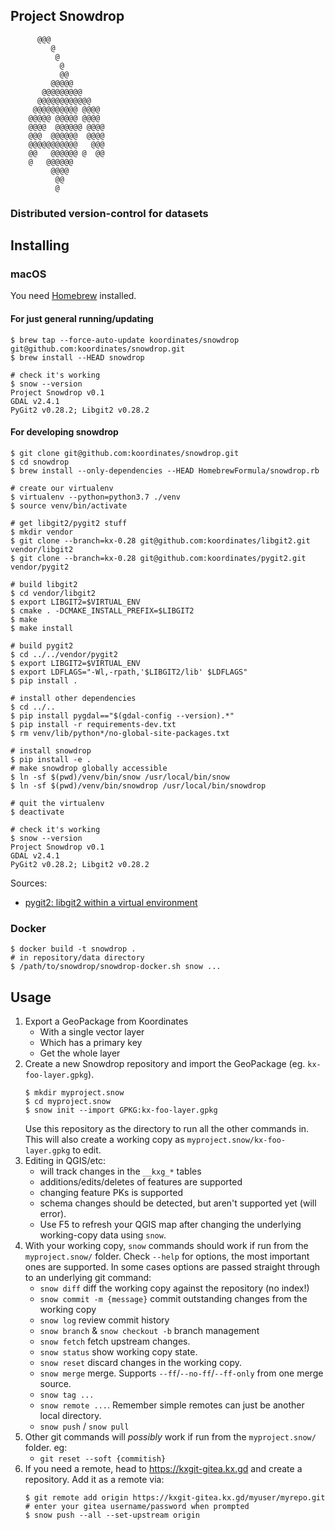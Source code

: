 Project Snowdrop
----------------
```
      @@@
         @
          @
           @
           @@
         @@@@@
       @@@@@@@@@
      @@@@@@@@@@@@
     @@@@@@@@@@ @@@@
    @@@@@ @@@@@ @@@@
    @@@@  @@@@@@ @@@@
    @@@  @@@@@@  @@@@
    @@@@@@@@@@@   @@@
    @@   @@@@@@ @  @@
    @   @@@@@@
         @@@@
          @@
          @
```

### Distributed version-control for datasets

## Installing

### macOS

You need [Homebrew](https://brew.sh/) installed.

#### For just general running/updating
```console
$ brew tap --force-auto-update koordinates/snowdrop git@github.com:koordinates/snowdrop.git
$ brew install --HEAD snowdrop

# check it's working
$ snow --version
Project Snowdrop v0.1
GDAL v2.4.1
PyGit2 v0.28.2; Libgit2 v0.28.2
```

#### For developing snowdrop
```
$ git clone git@github.com:koordinates/snowdrop.git
$ cd snowdrop
$ brew install --only-dependencies --HEAD HomebrewFormula/snowdrop.rb

# create our virtualenv
$ virtualenv --python=python3.7 ./venv
$ source venv/bin/activate

# get libgit2/pygit2 stuff
$ mkdir vendor
$ git clone --branch=kx-0.28 git@github.com:koordinates/libgit2.git vendor/libgit2
$ git clone --branch=kx-0.28 git@github.com:koordinates/pygit2.git vendor/pygit2

# build libgit2
$ cd vendor/libgit2
$ export LIBGIT2=$VIRTUAL_ENV
$ cmake . -DCMAKE_INSTALL_PREFIX=$LIBGIT2
$ make
$ make install

# build pygit2
$ cd ../../vendor/pygit2
$ export LIBGIT2=$VIRTUAL_ENV
$ export LDFLAGS="-Wl,-rpath,'$LIBGIT2/lib' $LDFLAGS"
$ pip install .

# install other dependencies
$ cd ../..
$ pip install pygdal=="$(gdal-config --version).*"
$ pip install -r requirements-dev.txt
$ rm venv/lib/python*/no-global-site-packages.txt

# install snowdrop
$ pip install -e .
# make snowdrop globally accessible
$ ln -sf $(pwd)/venv/bin/snow /usr/local/bin/snow
$ ln -sf $(pwd)/venv/bin/snowdrop /usr/local/bin/snowdrop

# quit the virtualenv
$ deactivate

# check it's working
$ snow --version
Project Snowdrop v0.1
GDAL v2.4.1
PyGit2 v0.28.2; Libgit2 v0.28.2
```

Sources:
* [pygit2: libgit2 within a virtual environment](https://www.pygit2.org/install.html#libgit2-within-a-virtual-environment)

### Docker

```console
$ docker build -t snowdrop .
# in repository/data directory
$ /path/to/snowdrop/snowdrop-docker.sh snow ...
```

## Usage

1. Export a GeoPackage from Koordinates
   * With a single vector layer
   * Which has a primary key
   * Get the whole layer
2. Create a new Snowdrop repository and import the GeoPackage (eg. `kx-foo-layer.gpkg`).
   ```console
   $ mkdir myproject.snow
   $ cd myproject.snow
   $ snow init --import GPKG:kx-foo-layer.gpkg
   ```
   Use this repository as the directory to run all the other commands in.
   This will also create a working copy as `myproject.snow/kx-foo-layer.gpkg` to edit.
4. Editing in QGIS/etc:
   * will track changes in the `__kxg_*` tables
   * additions/edits/deletes of features are supported
   * changing feature PKs is supported
   * schema changes should be detected, but aren't supported yet (will error).
   * Use F5 to refresh your QGIS map after changing the underlying working-copy data using `snow`.
6. With your working copy, `snow` commands should work if run from the `myproject.snow/` folder. Check `--help` for options, the most important ones are supported. In some cases options are passed straight through to an underlying git command:
    * `snow diff` diff the working copy against the repository (no index!)
    * `snow commit -m {message}` commit outstanding changes from the working copy
    * `snow log` review commit history
    * `snow branch` & `snow checkout -b` branch management
    * `snow fetch` fetch upstream changes.
    * `snow status` show working copy state.
    * `snow reset` discard changes in the working copy.
    * `snow merge` merge. Supports `--ff`/`--no-ff`/`--ff-only` from one merge source.
    * `snow tag ...`
    * `snow remote ...`. Remember simple remotes can just be another local directory.
    * `snow push` / `snow pull`
7. Other git commands will _possibly_ work if run from the `myproject.snow/` folder. eg:
    * `git reset --soft {commitish}`
8. If you need a remote, head to https://kxgit-gitea.kx.gd and create a repository. Add it as a remote via:
   ```console
   $ git remote add origin https://kxgit-gitea.kx.gd/myuser/myrepo.git
   # enter your gitea username/password when prompted
   $ snow push --all --set-upstream origin
   ```
